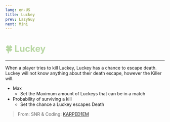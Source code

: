 ```yaml
---
lang: en-US
title: Luckey
prev: LazyGuy
next: Mini
---
```


# <font color="#b8d7a3">🍀 <b>Luckey</b></font> <Badge text="Basic" type="tip" vertical="middle"/>

***

When a player tries to kill Luckey, Luckey has a chance to escape death. Luckey will not know anything about their death escape, however the Killer will.

- Max
  - Set the Maximum amount of Luckeys that can be in a match
- Probability of surviving a kill
  - Set the chance a Luckey escapes Death

> From: SNR & Coding: [KARPED1EM](https://github.com/KARPED1EM)
